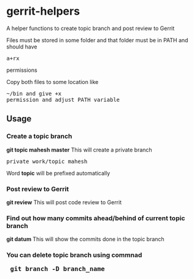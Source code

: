 # gerrit-helpers
A helper functions to create topic branch and post review to Gerrit

Files must be stored in some folder and that folder must be in PATH and should have <pre>a+rx</pre> permissions

Copy both files to some location like <pre>~/bin and give +x permission and adjust PATH variable</pre>

## Usage

### Create a topic branch

**git topic mahesh master**
This will create a private branch <pre>private_work/topic_mahesh</pre>
Word **topic** will be prefixed automatically 



### Post review to Gerrit
**git review**
This will post code review to Gerrit


### Find out how many commits ahead/behind of current topic branch 
**git datum**
This will show the commits done in the topic branch


### You can delete topic branch using commnad <pre> git branch -D branch_name </pre>





